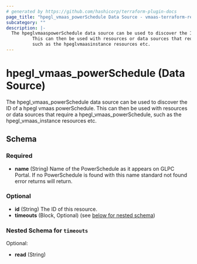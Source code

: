 ```yaml
---
# generated by https://github.com/hashicorp/terraform-plugin-docs
page_title: "hpegl_vmaas_powerSchedule Data Source - vmaas-terraform-resources"
subcategory: ""
description: |-
  The hpeglvmaaspowerSchedule data source can be used to discover the ID of a hpegl vmaas powerSchedule.
          This can then be used with resources or data sources that require a hpeglvmaaspowerSchedule,
          such as the hpeglvmaasinstance resources etc.
---
```


# hpegl_vmaas_powerSchedule (Data Source)

The hpegl_vmaas_powerSchedule data source can be used to discover the ID of a hpegl vmaas powerSchedule.
		This can then be used with resources or data sources that require a hpegl_vmaas_powerSchedule,
		such as the hpegl_vmaas_instance resources etc.



<!-- schema generated by tfplugindocs -->
## Schema

### Required

- **name** (String) Name of the PowerSchedule as it appears on GLPC Portal. If no PowerSchedule is found with this name standard not found error returns will return.

### Optional

- **id** (String) The ID of this resource.
- **timeouts** (Block, Optional) (see [below for nested schema](#nestedblock--timeouts))

<a id="nestedblock--timeouts"></a>
### Nested Schema for `timeouts`

Optional:

- **read** (String)


